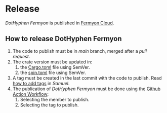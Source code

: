 # Release

_DotHyphen Fermyon_ is published in [Fermyon Cloud](https://cloud.fermyon.com).

## How to release DotHyphen Fermyon

1. The code to publish must be in _main_ branch, merged after a _pull request_.
2. The crate version must be updated in:
    1. the [Cargo.toml](./Cargo.toml) file using SemVer.
    2. the [spin.toml](./spin.toml) file using SemVer.
3. A tag must be created in the last commit with the code to publish. Read [how to add tags](https://github.com/isfegu/samuel/blob/main/README.md#versioning-and-tags) in _Samuel_.
4. The publication of _DotHyphen Fermyon_ must be done using the [Github Action Workflow](../.github/workflows/cd.yml):
    1. Selecting the member to publish.
    2. Selecting the tag to publish.
